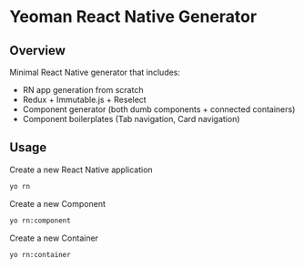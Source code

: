 # Yeoman React Native Generator

## Overview

Minimal React Native generator that includes:

- RN app generation from scratch
- Redux + Immutable.js + Reselect 
- Component generator (both dumb components + connected containers)
- Component boilerplates (Tab navigation, Card navigation)

## Usage

Create a new React Native application

```sh
yo rn
```

Create a new Component

```sh
yo rn:component
```

Create a new Container

```sh
yo rn:container
```

